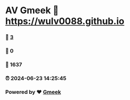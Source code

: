 # AV Gmeek :link: https://wulv0088.github.io 
### :page_facing_up: [3](https://wulv0088.github.io/tag.html) 
### :speech_balloon: 0 
### :hibiscus: 1637 
### :alarm_clock: 2024-06-23 14:25:45 
### Powered by :heart: [Gmeek](https://github.com/Meekdai/Gmeek)
